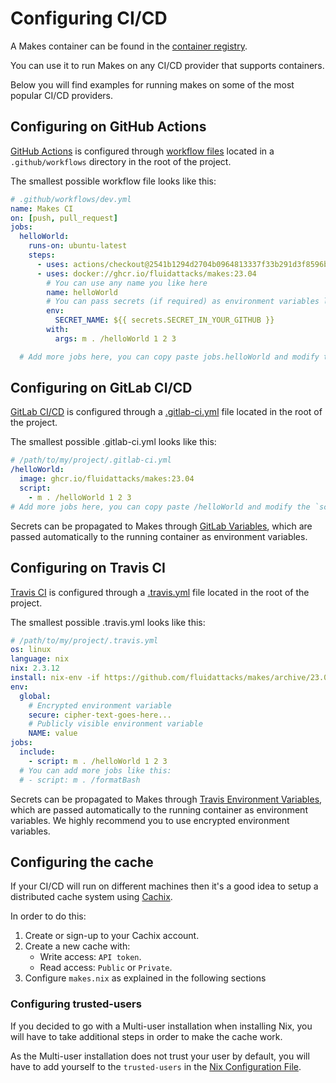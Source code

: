 # Configuring CI/CD

A Makes container can be found
in the [container registry](https://github.com/fluidattacks/makes/pkgs/container/makes).

You can use it
to run Makes on any CI/CD provider
that supports containers.

Below you will find examples
for running makes
on some of the most popular
CI/CD providers.

## Configuring on GitHub Actions

[GitHub Actions](https://github.com/features/actions)
is configured through
[workflow files](https://docs.github.com/en/actions/reference/)
located in a `.github/workflows` directory in the root of the project.

The smallest possible workflow file
looks like this:

```yaml
# .github/workflows/dev.yml
name: Makes CI
on: [push, pull_request]
jobs:
  helloWorld:
    runs-on: ubuntu-latest
    steps:
      - uses: actions/checkout@2541b1294d2704b0964813337f33b291d3f8596b
      - uses: docker://ghcr.io/fluidattacks/makes:23.04
        # You can use any name you like here
        name: helloWorld
        # You can pass secrets (if required) as environment variables like this:
        env:
          SECRET_NAME: ${{ secrets.SECRET_IN_YOUR_GITHUB }}
        with:
          args: m . /helloWorld 1 2 3

  # Add more jobs here, you can copy paste jobs.helloWorld and modify the `args`
```

## Configuring on GitLab CI/CD

[GitLab CI/CD](https://docs.gitlab.com/ee/ci/)
is configured through a
[.gitlab-ci.yml](https://docs.gitlab.com/ee/ci/yaml/) file
located in the root of the project.

The smallest possible .gitlab-ci.yml
looks like this:

```yaml
# /path/to/my/project/.gitlab-ci.yml
/helloWorld:
  image: ghcr.io/fluidattacks/makes:23.04
  script:
    - m . /helloWorld 1 2 3
# Add more jobs here, you can copy paste /helloWorld and modify the `script`
```

Secrets can be propagated to Makes
through [GitLab Variables](https://docs.gitlab.com/ee/ci/variables/),
which are passed automatically to the running container
as environment variables.

## Configuring on Travis CI

[Travis CI](https://travis-ci.org/)
is configured through a [.travis.yml](https://config.travis-ci.com/) file
located in the root of the project.

The smallest possible .travis.yml
looks like this:

```yaml
# /path/to/my/project/.travis.yml
os: linux
language: nix
nix: 2.3.12
install: nix-env -if https://github.com/fluidattacks/makes/archive/23.04.tar.gz
env:
  global:
    # Encrypted environment variable
    secure: cipher-text-goes-here...
    # Publicly visible environment variable
    NAME: value
jobs:
  include:
    - script: m . /helloWorld 1 2 3
  # You can add more jobs like this:
  # - script: m . /formatBash
```

Secrets can be propagated to Makes through
[Travis Environment Variables](https://docs.travis-ci.com/user/environment-variables),
which are passed automatically to the running container
as environment variables.
We highly recommend you to use encrypted environment variables.

## Configuring the cache

If your CI/CD will run on different machines
then it's a good idea
to setup a distributed cache system
using [Cachix](https://cachix.org/).

In order to do this:

1. Create or sign-up to your Cachix account.
1. Create a new cache with:
   - Write access: `API token`.
   - Read access: `Public` or `Private`.
1. Configure `makes.nix` as explained in the following sections

### Configuring trusted-users

If you decided to go
with a Multi-user installation
when installing Nix,
you will have to take additional steps
in order to make the cache work.

As the Multi-user installation
does not trust your user by default,
you will have to add yourself
to the `trusted-users` in the
[Nix Configuration File](https://www.mankier.com/5/nix.conf).
